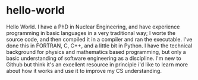 # hello-world
Hello World.
I have a PhD in Nuclear Engineering, and have experience programming in basic languages in a very traditional way; I worte the source code, and then compiled it in a compiler and ran the executable. I've done this in FORTRAN, C, C++, and a little bit in Python. I have the technical background for physics and mathematics based programming, but only a basic understanding of software engineering as a discipline. I'm new to Github but think it's an excellent resource in principle i'd like to learn more about how it works and use it to improve my CS understanding.
